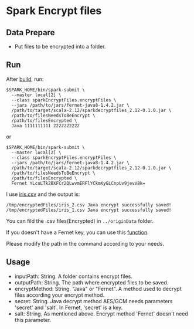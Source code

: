 # Spark Encrypt files
## Data Prepare
* Put files to be encrypted into a folder.

## Run
After [build](https://github.com/piaolaidelangman/spark-read-ecrypted-files#prepare), run:
```
$SPARK_HOME/bin/spark-submit \
  --master local[2] \
  --class sparkEncryptFiles.encryptFiles \
  --jars /path/to/jars/fernet-java8-1.4.2.jar \
  /path/to/target/scala-2.12/sparkdecryptfiles_2.12-0.1.0.jar \
  /path/to/filesNeedsToBeEncrypt \
  /path/to/filesEncrypted \
  Java 1111111111 2222222222
```
or
```
$SPARK_HOME/bin/spark-submit \
  --master local[2] \
  --class sparkEncryptFiles.encryptFiles \
  --jars /path/to/jars/fernet-java8-1.4.2.jar \
  /path/to/target/scala-2.12/sparkdecryptfiles_2.12-0.1.0.jar \
  /path/to/filesNeedsToBeEncrypt \
  /path/to/filesEncrypted \
  Fernet YLcuLTk2BXFCr2QLwvmERFlYCkmKyGLCnpUv9jevV8k=
```
I use [iris.csv](https://github.com/piaolaidelangman/spark-read-ecrypted-files/tree/main/sparkEncryptFiles/originData) and the output is:
```
/tmp/encryptedFiles/iris_2.csv Java encrypt successfully saved!
/tmp/encryptedFiles/iris_1.csv Java encrypt successfully saved!

```
You can fild the .csv files(Encrypted) in `../originData` folder.

If you doesn't have a Fernet key, you can use this [function]().

Please modify the path in the command according to your needs.

## Usage
* inputPath: String. A folder contains encrypt files.
* outputPath: String. The path where encrypted files to be saved.
* encryptMethod: String. "Java" or "Fernet". A method used to decrypt files according your encrypt method.
* secret: String. Java decrypt method AES/GCM needs parameters 'secret' and 'salt'. In Fernet, 'secret' is a key.
* salt: String. As mentioned above. Encrypt method 'Fernet' doesn't need this parameter.